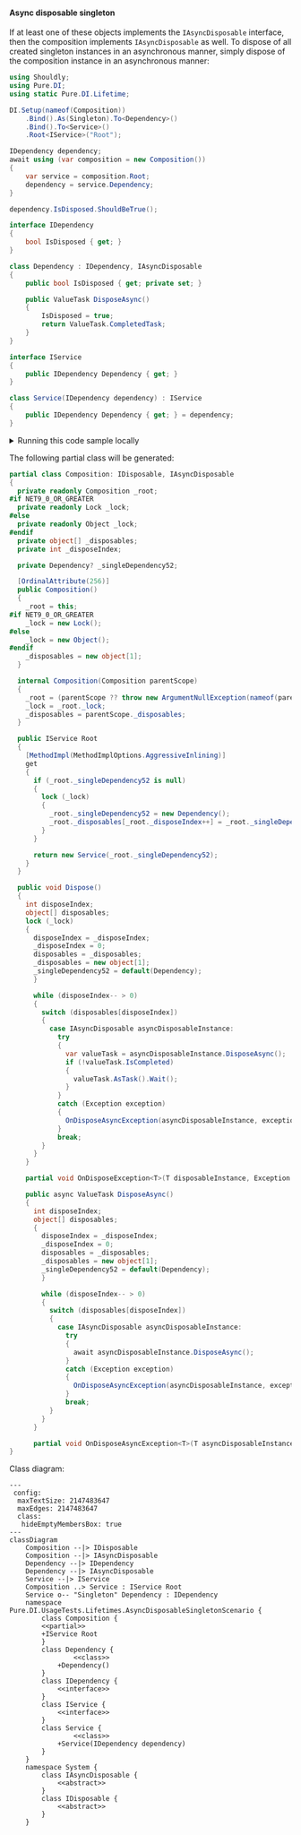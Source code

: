 #### Async disposable singleton

If at least one of these objects implements the `IAsyncDisposable` interface, then the composition implements `IAsyncDisposable` as well. To dispose of all created singleton instances in an asynchronous manner, simply dispose of the composition instance in an asynchronous manner:


```c#
using Shouldly;
using Pure.DI;
using static Pure.DI.Lifetime;

DI.Setup(nameof(Composition))
    .Bind().As(Singleton).To<Dependency>()
    .Bind().To<Service>()
    .Root<IService>("Root");

IDependency dependency;
await using (var composition = new Composition())
{
    var service = composition.Root;
    dependency = service.Dependency;
}

dependency.IsDisposed.ShouldBeTrue();

interface IDependency
{
    bool IsDisposed { get; }
}

class Dependency : IDependency, IAsyncDisposable
{
    public bool IsDisposed { get; private set; }

    public ValueTask DisposeAsync()
    {
        IsDisposed = true;
        return ValueTask.CompletedTask;
    }
}

interface IService
{
    public IDependency Dependency { get; }
}

class Service(IDependency dependency) : IService
{
    public IDependency Dependency { get; } = dependency;
}
```

<details>
<summary>Running this code sample locally</summary>

- Make sure you have the [.NET SDK 9.0](https://dotnet.microsoft.com/en-us/download/dotnet/9.0) or later is installed
```bash
dotnet --list-sdk
```
- Create a net9.0 (or later) console application
```bash
dotnet new console -n Sample
```
- Add references to NuGet packages
  - [Pure.DI](https://www.nuget.org/packages/Pure.DI)
  - [Shouldly](https://www.nuget.org/packages/Shouldly)
```bash
dotnet add package Pure.DI
dotnet add package Shouldly
```
- Copy the example code into the _Program.cs_ file

You are ready to run the example 🚀
```bash
dotnet run
```

</details>

The following partial class will be generated:

```c#
partial class Composition: IDisposable, IAsyncDisposable
{
  private readonly Composition _root;
#if NET9_0_OR_GREATER
  private readonly Lock _lock;
#else
  private readonly Object _lock;
#endif
  private object[] _disposables;
  private int _disposeIndex;

  private Dependency? _singleDependency52;

  [OrdinalAttribute(256)]
  public Composition()
  {
    _root = this;
#if NET9_0_OR_GREATER
    _lock = new Lock();
#else
    _lock = new Object();
#endif
    _disposables = new object[1];
  }

  internal Composition(Composition parentScope)
  {
    _root = (parentScope ?? throw new ArgumentNullException(nameof(parentScope)))._root;
    _lock = _root._lock;
    _disposables = parentScope._disposables;
  }

  public IService Root
  {
    [MethodImpl(MethodImplOptions.AggressiveInlining)]
    get
    {
      if (_root._singleDependency52 is null)
      {
        lock (_lock)
        {
          _root._singleDependency52 = new Dependency();
          _root._disposables[_root._disposeIndex++] = _root._singleDependency52;
        }
      }

      return new Service(_root._singleDependency52);
    }
  }

  public void Dispose()
  {
    int disposeIndex;
    object[] disposables;
    lock (_lock)
    {
      disposeIndex = _disposeIndex;
      _disposeIndex = 0;
      disposables = _disposables;
      _disposables = new object[1];
      _singleDependency52 = default(Dependency);
      }

      while (disposeIndex-- > 0)
      {
        switch (disposables[disposeIndex])
        {
          case IAsyncDisposable asyncDisposableInstance:
            try
            {
              var valueTask = asyncDisposableInstance.DisposeAsync();
              if (!valueTask.IsCompleted)
              {
                valueTask.AsTask().Wait();
              }
            }
            catch (Exception exception)
            {
              OnDisposeAsyncException(asyncDisposableInstance, exception);
            }
            break;
        }
      }
    }

    partial void OnDisposeException<T>(T disposableInstance, Exception exception) where T : IDisposable;

    public async ValueTask DisposeAsync()
    {
      int disposeIndex;
      object[] disposables;
      {
        disposeIndex = _disposeIndex;
        _disposeIndex = 0;
        disposables = _disposables;
        _disposables = new object[1];
        _singleDependency52 = default(Dependency);
        }

        while (disposeIndex-- > 0)
        {
          switch (disposables[disposeIndex])
          {
            case IAsyncDisposable asyncDisposableInstance:
              try
              {
                await asyncDisposableInstance.DisposeAsync();
              }
              catch (Exception exception)
              {
                OnDisposeAsyncException(asyncDisposableInstance, exception);
              }
              break;
          }
        }
      }

      partial void OnDisposeAsyncException<T>(T asyncDisposableInstance, Exception exception) where T : IAsyncDisposable;
}
```

Class diagram:

```mermaid
---
 config:
  maxTextSize: 2147483647
  maxEdges: 2147483647
  class:
   hideEmptyMembersBox: true
---
classDiagram
	Composition --|> IDisposable
	Composition --|> IAsyncDisposable
	Dependency --|> IDependency
	Dependency --|> IAsyncDisposable
	Service --|> IService
	Composition ..> Service : IService Root
	Service o-- "Singleton" Dependency : IDependency
	namespace Pure.DI.UsageTests.Lifetimes.AsyncDisposableSingletonScenario {
		class Composition {
		<<partial>>
		+IService Root
		}
		class Dependency {
				<<class>>
			+Dependency()
		}
		class IDependency {
			<<interface>>
		}
		class IService {
			<<interface>>
		}
		class Service {
				<<class>>
			+Service(IDependency dependency)
		}
	}
	namespace System {
		class IAsyncDisposable {
			<<abstract>>
		}
		class IDisposable {
			<<abstract>>
		}
	}
```

